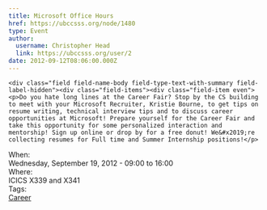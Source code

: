 ```yaml
---
title: Microsoft Office Hours 
href: https://ubccsss.org/node/1480
type: Event
author:
  username: Christopher Head
  link: https://ubccsss.org/user/2
date: 2012-09-12T08:06:00.000Z
---
```



    <div class="field field-name-body field-type-text-with-summary field-label-hidden"><div class="field-items"><div class="field-item even"><p>Do you hate long lines at the Career Fair? Stop by the CS building to meet with your Microsoft Recruiter, Kristie Bourne, to get tips on resume writing, technical interview tips and to discuss career opportunities at Microsoft! Prepare yourself for the Career Fair and take this opportunity for some personalized interaction and mentorship! Sign up online or drop by for a free donut! We&#x2019;re collecting resumes for Full time and Summer Internship positions!</p>
</div></div></div><div class="field field-name-field-dates field-type-datetime field-label-above"><div class="field-label">When:&#xA0;</div><div class="field-items"><div class="field-item even"><span class="date-display-single">Wednesday, September 19, 2012 - <span class="date-display-range"><span class="date-display-start">09:00</span> to <span class="date-display-end">16:00</span></span></span></div></div></div><div class="field field-name-field-location field-type-text field-label-above"><div class="field-label">Where:&#xA0;</div><div class="field-items"><div class="field-item even">ICICS X339 and X341</div></div></div>    <footer>
    <div class="field field-name-field-tags field-type-taxonomy-term-reference field-label-above"><div class="field-label">Tags:&#xA0;</div><div class="field-items"><div class="field-item even"><a href="/career">Career</a></div></div></div>      </footer>
    